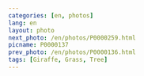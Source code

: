```yaml
---
categories: [en, photos]
lang: en
layout: photo
next_photo: /en/photos/P0000259.html
picname: P0000137
prev_photo: /en/photos/P0000136.html
tags: [Giraffe, Grass, Tree]
---
```

